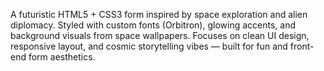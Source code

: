 A futuristic HTML5 + CSS3 form inspired by space exploration and alien diplomacy.
Styled with custom fonts (Orbitron), glowing accents, and background visuals from space wallpapers.
Focuses on clean UI design, responsive layout, and cosmic storytelling vibes — built for fun and front-end form aesthetics.
